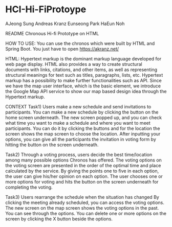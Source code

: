 # HCI-Hi-FiProtoype
AJeong Sung
Andreas Kranz
Eunseong Park
HaEun Noh

README
Chronous Hi-fi Prototype on HTML

HOW TO USE:
You can use the chronos which were built by HTML and Spring Boot. You just have to open https://akranz.net/

HTML:
Hypertext markup is the dominant markup language developed for web page display. HTML also provides a way to create structural documents with links, citations, and other items, as well as representing structural meanings for text such as titles, paragraphs, lists, etc. Hypertext markup has a possibility to make further functionalities such as API. Since we have the map user interface, which is the basic element, we introduce the Google Map API service to show our map based design idea through the Hypertext markup.

CONTEXT
Task1) Users make a new schedule and send invitations to participants.
You can make a new schedule by clicking the button on the home screen underneath.
The new screen popped up, and you can check what time you want to make a schedule and where you want to meet participants. You can do it by clicking the buttons and for the location the screen shows the map screen to choose the location.
After inputting your options, you can give all the participants the invitation in voting form by hitting the button on the screen underneath.


Task2) Through a voting process, users decide the best time/location among many possible options Chronos has offered.
The voting options on the voting screen are presented in the order of the optimal time and place calculated by the service.
By giving the points one to five in each option, the user can give his/her opinion on each option.
The user chooses one or more options for voting and hits the button on the screen underneath for completing the voting.


Task3) Users rearrange the schedule when the situation has changed
By clicking the meeting already scheduled, you can access the voting options.
The new screen on the map screen shows the voting options in the past. You can see through the options.
You can delete one or more options on the screen by clicking the X button beside the options. 


